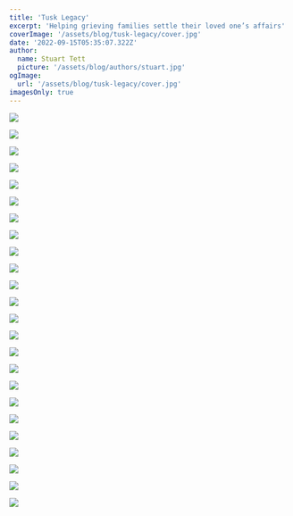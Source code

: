```yaml
---
title: 'Tusk Legacy'
excerpt: 'Helping grieving families settle their loved one’s affairs'
coverImage: '/assets/blog/tusk-legacy/cover.jpg'
date: '2022-09-15T05:35:07.322Z'
author:
  name: Stuart Tett
  picture: '/assets/blog/authors/stuart.jpg'
ogImage:
  url: '/assets/blog/tusk-legacy/cover.jpg'
imagesOnly: true
---
```

![](/assets/blog/tusk-legacy/Logo.jpg)

![](/assets/blog/tusk-legacy/screenshot-1.jpg)

![](/assets/blog/tusk-legacy/screenshot-10.jpg)

![](/assets/blog/tusk-legacy/screenshot-11.jpg)

![](/assets/blog/tusk-legacy/icons.png)

![](/assets/blog/tusk-legacy/screenshot-12.jpg)

![](/assets/blog/tusk-legacy/screenshot-13.jpg)

![](/assets/blog/tusk-legacy/screenshot-14.jpg)

![](/assets/blog/tusk-legacy/screenshot-15.jpg)

![](/assets/blog/tusk-legacy/screenshot-2.jpg)

![](/assets/blog/tusk-legacy/screenshot-4.jpg)

![](/assets/blog/tusk-legacy/screenshot-6.jpg?w=380&h=723)

![](/assets/blog/tusk-legacy/screenshot-7.jpg)

![](/assets/blog/tusk-legacy/screenshot-8.jpg)

![](/assets/blog/tusk-legacy/screenshot-9.jpg)

![](/assets/blog/tusk-legacy/approve.png)

![](/assets/blog/tusk-legacy/document.png)

![](/assets/blog/tusk-legacy/grieve.png)

![](/assets/blog/tusk-legacy/handshake.png)

![](/assets/blog/tusk-legacy/messages.png)

![](/assets/blog/tusk-legacy/mobile.png)

![](/assets/blog/tusk-legacy/process.png)

![](/assets/blog/tusk-legacy/read.png)

![](/assets/blog/tusk-legacy/world.png)